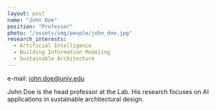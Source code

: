 ```yaml
---
layout: post
name: "John Doe"
position: "Professor"
photo: "/assets/img/people/john_doe.jpg"
research_interests:
  - Artificial Intelligence
  - Building Information Modeling
  - Sustainable Architecture
---
```

e-mail: john.doe@univ.edu

John Doe is the head professor at the Lab. His research focuses on AI applications in sustainable architectural design.
